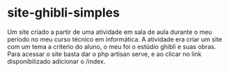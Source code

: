 # site-ghibli-simples
Um site criado a partir de uma atividade em sala de aula durante o meu período no meu curso técnico em informática. A atividade era criar um site com um tema a criterio do aluno, o meu foi o estúdio ghibli e suas obras.  
Para acessar o site basta dar o php artisan serve, e ao clicar no link disponibilizado adicionar o /index.
